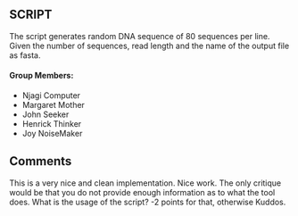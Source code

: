  ## SCRIPT
The script generates random DNA sequence of 80 sequences per line. 
Given the number of sequences, read length and the name of the output file as fasta.

#### Group Members:
 - Njagi Computer
 - Margaret Mother
 - John Seeker
 - Henrick Thinker
 - Joy NoiseMaker

 ## Comments
 This is a very nice and clean implementation. Nice work. The only critique would be that you do not provide enough information as to what the tool does. What is the usage of the script? -2 points for that, otherwise Kuddos. 